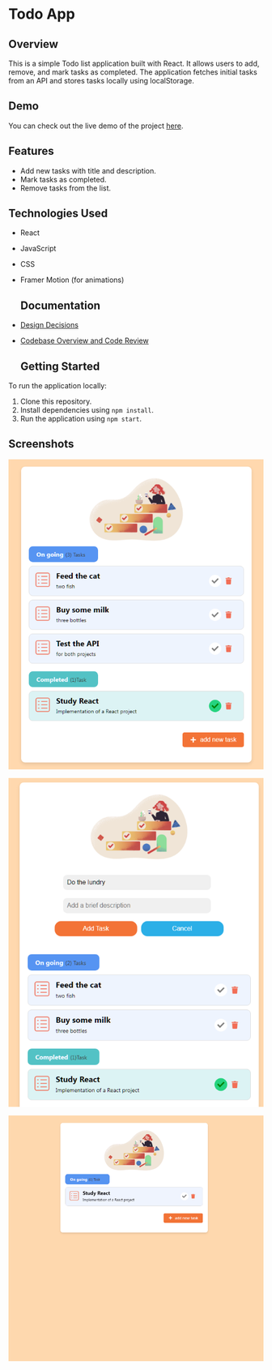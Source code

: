 # Todo App

## Overview
This is a simple Todo list application built with React. It allows users to add, remove, and mark tasks as completed. The application fetches initial tasks from an API and stores tasks locally using localStorage.

## Demo

You can check out the live demo of the project [here](https://todoapp-six-hazel.vercel.app/).

## Features
- Add new tasks with title and description.
- Mark tasks as completed.
- Remove tasks from the list.


## Technologies Used
- React
- JavaScript
- CSS
- Framer Motion (for animations)

  ## Documentation

- [Design Decisions](https://github.com/hobaDevHome/todoapp/blob/master/Documents/Design_Decisions.md)
- [Codebase Overview and Code Review](https://github.com/hobaDevHome/todoapp/blob/master/Documents/Code_Review.md)

  ## Getting Started
To run the application locally:
1. Clone this repository.
2. Install dependencies using `npm install`.
3. Run the application using `npm start`.

## Screenshots
![Todo List](https://github.com/hobaDevHome/todoapp/blob/master/src/images/sc1.png)

![Add Todo](https://github.com/hobaDevHome/todoapp/blob/master/src/images/sc2.png)

![Completed Tasks](https://github.com/hobaDevHome/todoapp/blob/master/src/images/prview.gif)






